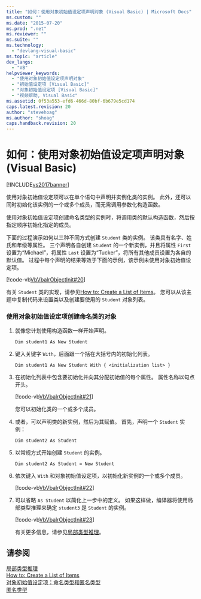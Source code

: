 ```yaml
---
title: "如何：使用对象初始值设定项声明对象 (Visual Basic) | Microsoft Docs"
ms.custom: ""
ms.date: "2015-07-20"
ms.prod: ".net"
ms.reviewer: ""
ms.suite: ""
ms.technology: 
  - "devlang-visual-basic"
ms.topic: "article"
dev_langs: 
  - "VB"
helpviewer_keywords: 
  - "使用对象初始值设定项声明对象"
  - "初始值设定项 [Visual Basic]"
  - "对象初始值设定项 [Visual Basic]"
  - "视频帮助, Visual Basic"
ms.assetid: 0f53a553-efd6-466d-80bf-6b679e5cd174
caps.latest.revision: 20
author: "stevehoag"
ms.author: "shoag"
caps.handback.revision: 20
---
```

# 如何：使用对象初始值设定项声明对象 (Visual Basic)
[!INCLUDE[vs2017banner](../../../../visual-basic/includes/vs2017banner.md)]

使用对象初始值设定项可以在单个语句中声明并实例化类的实例。  此外，还可以同时初始化该实例的一个或多个成员，而无需调用参数化构造函数。  
  
 使用对象初始值设定项创建命名类型的实例时，将调用类的默认构造函数，然后按指定顺序初始化指定的成员。  
  
 下面的过程演示如何以三种不同方式创建 `Student` 类的实例。  该类具有名字、姓氏和年级等属性。  三个声明各自创建 `Student` 的一个新实例，并且将属性 `First` 设置为“Michael”，将属性 `Last` 设置为“Tucker”，将所有其他成员设置为各自的默认值。  过程中每个声明的结果等效于下面的示例，该示例未使用对象初始值设定项。  
  
 [!code-vb[VbVbalrObjectInit#20](../../../../visual-basic/programming-guide/language-features/objects-and-classes/codesnippet/VisualBasic/how-to-declare-an-object-by-using-an-object-initializer_1.vb)]  
  
 有关 `Student` 类的实现，请参见[How to: Create a List of Items](../../../../visual-basic/programming-guide/concepts/linq/how-to-create-a-list-of-items.md)。  您可以从该主题中复制代码来设置类以及创建要使用的 `Student` 对象列表。  
  
### 使用对象初始值设定项创建命名类的对象  
  
1.  就像您计划使用构造函数一样开始声明。  
  
     `Dim student1 As New Student`  
  
2.  键入关键字 `With`，后面跟一个括在大括号内的初始化列表。  
  
     `Dim student1 As New Student With { <initialization list> }`  
  
3.  在初始化列表中包含要初始化并向其分配初始值的每个属性。  属性名称以句点开头。  
  
     [!code-vb[VbVbalrObjectInit#21](../../../../visual-basic/programming-guide/language-features/objects-and-classes/codesnippet/VisualBasic/how-to-declare-an-object-by-using-an-object-initializer_2.vb)]  
  
     您可以初始化类的一个或多个成员。  
  
4.  或者，可以声明类的新实例，然后为其赋值。  首先，声明一个 `Student` 实例：  
  
     `Dim student2 As Student`  
  
5.  以常规方式开始创建 `Student` 的实例。  
  
     `Dim student2 As Student = New Student`  
  
6.  依次键入 `With` 和对象初始值设定项，以初始化新实例的一个或多个成员。  
  
     [!code-vb[VbVbalrObjectInit#22](../../../../visual-basic/programming-guide/language-features/objects-and-classes/codesnippet/VisualBasic/how-to-declare-an-object-by-using-an-object-initializer_3.vb)]  
  
7.  可以省略 `As Student` 以简化上一步中的定义。  如果这样做，编译器将使用局部类型推理来确定 `student3` 是 `Student` 的实例。  
  
     [!code-vb[VbVbalrObjectInit#23](../../../../visual-basic/programming-guide/language-features/objects-and-classes/codesnippet/VisualBasic/how-to-declare-an-object-by-using-an-object-initializer_4.vb)]  
  
     有关更多信息，请参见[局部类型推理](../../../../visual-basic/programming-guide/language-features/variables/local-type-inference.md)。  
  
## 请参阅  
 [局部类型推理](../../../../visual-basic/programming-guide/language-features/variables/local-type-inference.md)   
 [How to: Create a List of Items](../../../../visual-basic/programming-guide/concepts/linq/how-to-create-a-list-of-items.md)   
 [对象初始值设定项：命名类型和匿名类型](../../../../visual-basic/programming-guide/language-features/objects-and-classes/object-initializers-named-and-anonymous-types.md)   
 [匿名类型](../../../../visual-basic/programming-guide/language-features/objects-and-classes/anonymous-types.md)